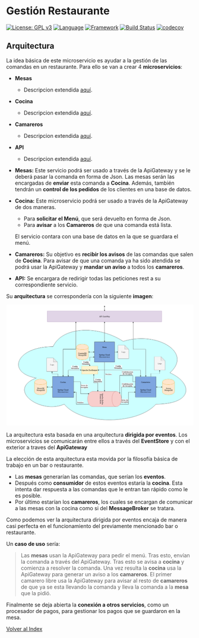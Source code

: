 # Gestión Restaurante 
[![License: GPL v3](https://img.shields.io/badge/License-GPLv3-blue.svg)](https://www.gnu.org/licenses/gpl-3.0)
[![Language](https://img.shields.io/badge/Language-java-red.svg)](https://www.java.com/)
[![Framework](https://img.shields.io/badge/Framework-spring-green.svg)](https://spring.io/)
[![Build Status](https://travis-ci.org/antmordhar/ProyectoCC.svg?branch=master)](https://travis-ci.org/antmordhar/ProyectoCC)
[![codecov](https://codecov.io/gh/antmordhar/ProyectoCC/branch/master/graph/badge.svg)](https://codecov.io/gh/antmordhar/ProyectoCC)

## Arquitectura
La idea básica de este microservicio es ayudar a la gestión de las comandas en un restaurante.
Para ello se van a crear 4 **microservicios**:

* **Mesas** 
  * Descripcion extendida [aquí](https://antmordhar.github.io/ProyectoCC/Documentacion/mesasService).
* **Cocina** 
  * Descripcion extendida [aquí](https://antmordhar.github.io/ProyectoCC/Documentacion/cocinaService).
* **Camareros** 
  * Descripcion extendida [aquí](https://antmordhar.github.io/ProyectoCC/Documentacion/camareroService).
* **API**
  * Descripcion extendida [aquí](https://antmordhar.github.io/ProyectoCC/Documentacion/APIService).

* **Mesas:**  Este servicio podrá ser usado a través de la ApiGateway y se le deberá pasar la comanda en forma de Json. Las mesas serán las encargadas de **enviar** esta comanda a **Cocina**. Además, también tendrán un **control de los pedidos** de los clientes en una base de datos.

* **Cocina:** Este microservicio podrá ser usado a través de la ApiGateway de dos maneras.
    * Para **solicitar el Menú**, que será devuelto en forma de Json.
    * Para **avisar** a los **Camareros** de que una comanda está lista.

    El servicio contara con una base de datos en la que se guardara el menú.

* **Camareros:** Su objetivo es **recibir los avisos** de las comandas que salen de **Cocina**. Para avisar de que una comanda ya ha sido atendida se podrá usar la ApiGateway y **mandar un aviso** a todos los **camareros**.

* **API:** Se encargara de redirigir todas las peticiones rest a su correspondiente servicio.

Su **arquitectura** se correspondería con la siguiente **imagen**:

![Arquitectura](./MicroservicesArchitecture.png)

La arquitectura esta basada en una arquitectura **dirigida por eventos**. Los microservicios se comunicarán entre ellos a través del **EventStore** y con el exterior a traves del **ApiGateway**

La elección de esta arquitectura esta movida por la filosofía básica de trabajo en un bar o restaurante. 
* Las **mesas** generarían las comandas, que serían los **eventos**. 
* Después como **consumidor** de estos eventos estaría la **cocina**. Esta intenta dar respuesta a las comandas que le entran tan rápido como le es posible.
* Por último estarían los **camareros**, los cuales se encargan de comunicar a las mesas con la cocina como si del **MessageBroker** se tratara.

Como podemos ver la arquitectura dirigida por eventos encaja de manera casi perfecta en el funcionamiento del previamente mencionado bar o restaurante.

Un **caso de uso** sería:

>Las **mesas** usan la ApiGateway para pedir el menú. Tras esto, envían la comanda a través del ApiGateway. Tras esto se avisa a **cocina** y comienza a resolver la comanda. Una vez resulta la **cocina** usa la ApiGateway para generar un aviso a los **camareros**. El primer camarero libre usa la ApiGateway para avisar al resto de **camareros** de que ya se esta llevando la comanda y lleva la comanda a la **mesa** que la pidió.

Finalmente se deja abierta la **conexión a otros servicios**, como un procesador de pagos,  para gestionar los pagos que se guardaron en la mesa.

[Volver al Index](https://antmordhar.github.io/ProyectoCC/)
